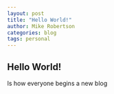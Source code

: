 ```yaml
---
layout: post
title: "Hello World!"
author: Mike Robertson
categories: blog
tags: personal
---
```


## Hello World!

Is how everyone begins a new blog
